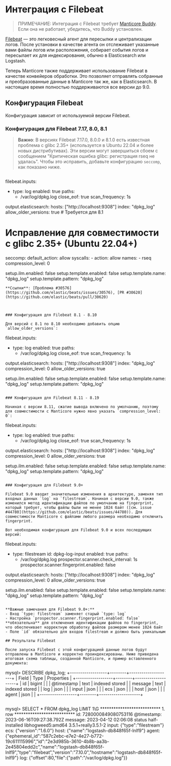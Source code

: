 # Интеграция с Filebeat

> ПРИМЕЧАНИЕ: Интеграция с Filebeat требует [Manticore Buddy](../Installation/Manticore_Buddy.md). Если она не работает, убедитесь, что Buddy установлен.

[Filebeat](https://www.elastic.co/beats/filebeat) — это легковесный агент для пересылки и централизации логов. После установки в качестве агента он отслеживает указанные вами файлы логов или расположения, собирает события логов и пересылает их для индексирования, обычно в Elasticsearch или Logstash.

Теперь Manticore также поддерживает использование Filebeat в качестве конвейеров обработки. Это позволяет отправлять собранные и преобразованные данные в Manticore так же, как в Elasticsearch. В настоящее время полностью поддерживаются все версии до 9.0.

## Конфигурация Filebeat

Конфигурация зависит от используемой версии Filebeat.

### Конфигурация для Filebeat 7.17, 8.0, 8.1

> **Важно**: В версиях Filebeat 7.17.0, 8.0.0 и 8.1.0 есть известная проблема с glibc 2.35+ (используется в Ubuntu 22.04 и более новых дистрибутивах). Эти версии могут завершиться сбоем с сообщением "Критическая ошибка glibc: регистрация rseq не удалась". Чтобы это исправить, добавьте конфигурацию `seccomp`, как показано ниже.

```yaml
```
filebeat.inputs:
- type: log
  enabled: true
  paths:
    - /var/log/dpkg.log
  close_eof: true
  scan_frequency: 1s

output.elasticsearch:
  hosts: ["http://localhost:9308"]
  index: "dpkg_log"
  allow_older_versions: true  # Требуется для 8.1

# Исправление для совместимости с glibc 2.35+ (Ubuntu 22.04+)
seccomp:
  default_action: allow
  syscalls:
    - action: allow
      names:
        - rseq
  compression_level: 0

setup.ilm.enabled: false
setup.template.enabled: false
setup.template.name: "dpkg_log"
setup.template.pattern: "dpkg_log"
```
**Ссылки**: [Проблема #30576](https://github.com/elastic/beats/issues/30576), [PR #30620](https://github.com/elastic/beats/pull/30620)



### Конфигурация для Filebeat 8.1 - 8.10

Для версий с 8.1 по 8.10 необходимо добавить опцию `allow_older_versions`:

```
filebeat.inputs:
- type: log
  enabled: true
  paths:
    - /var/log/dpkg.log
  close_eof: true
  scan_frequency: 1s

output.elasticsearch:
  hosts: ["http://localhost:9308"]
  index: "dpkg_log"
  compression_level: 0
  allow_older_versions: true

setup.ilm.enabled: false
setup.template.enabled: false
setup.template.name: "dpkg_log"
setup.template.pattern: "dpkg_log"
```

### Конфигурация для Filebeat 8.11 - 8.19

Начиная с версии 8.11, сжатие вывода включено по умолчанию, поэтому для совместимости с Manticore нужно явно указать `compression_level: 0`:

```
filebeat.inputs:
- type: log
  enabled: true
  paths:
    - /var/log/dpkg.log
  close_eof: true
  scan_frequency: 1s

output.elasticsearch:
  hosts: ["http://localhost:9308"]
  index: "dpkg_log"
  compression_level: 0
  allow_older_versions: true

setup.ilm.enabled: false
setup.template.enabled: false
setup.template.name: "dpkg_log"
setup.template.pattern: "dpkg_log"
```

### Конфигурация для Filebeat 9.0+

Filebeat 9.0 вводит значительные изменения в архитектуре, заменяя тип входных данных `log` на `filestream`. Начиная с версии 9.0, также изменился метод идентификации файлов по умолчанию на fingerprint, который требует, чтобы файлы были не менее 1024 байт ([см. issue #44780](https://github.com/elastic/beats/issues/44780)). Для совместимости Manticore с файлами любого размера необходимо отключить fingerprint.

Вот необходимая конфигурация для Filebeat 9.0 и всех последующих версий:

```
filebeat.inputs:
- type: filestream
  id: dpkg-log-input
  enabled: true
  paths:
    - /var/log/dpkg.log
  prospector.scanner.check_interval: 1s
  prospector.scanner.fingerprint.enabled: false

output.elasticsearch:
  hosts: ["http://localhost:9308"]
  index: "dpkg_log"
  compression_level: 0
  allow_older_versions: true

setup.ilm.enabled: false
setup.template.enabled: false
setup.template.name: "dpkg_log"
setup.template.pattern: "dpkg_log"
```

**Важные замечания для Filebeat 9.0+:**
- Вход `type: filestream` заменяет старый `type: log`
- Настройка `prospector.scanner.fingerprint.enabled: false` **обязательна** для отключения идентификации файлов по fingerprint, что обеспечивает корректную обработку файлов размером менее 1024 байт
- Поле `id` обязательно для входов filestream и должно быть уникальным

## Результаты Filebeat

После запуска Filebeat с этой конфигурацией данные логов будут отправлены в Manticore и корректно проиндексированы. Ниже приведена итоговая схема таблицы, созданной Manticore, и пример вставленного документа:

```
mysql> DESCRIBE dpkg_log;
+------------------+--------+--------------------+
| Field            | Type   | Properties         |
+------------------+--------+--------------------+
| id               | bigint |                    |
| @timestamp       | text   | indexed stored     |
| message          | text   | indexed stored     |
| log              | json   |                    |
| input            | json   |                    |
| ecs              | json   |                    |
| host             | json   |                    |
| agent            | json   |                    |
+------------------+--------+--------------------+
```

```
mysql> SELECT * FROM dpkg_log LIMIT 1\G
*************************** 1. row ***************************
id: 7280000849080753116
@timestamp: 2023-06-16T09:27:38.792Z
message: 2023-04-12 02:06:08 status half-installed libhogweed5:amd64 3.5.1+really3.5.1-2
input: {"type":"filestream"}
ecs: {"version":"1.6.0"}
host: {"name":"logstash-db848f65f-lnlf9"}
agent: {"ephemeral_id":"587c2ebc-e7e2-4e27-b772-19c611115996","id":"2e3d985b-3610-4b8b-aa3b-2e45804edd2c","name":"logstash-db848f65f-lnlf9","type":"filebeat","version":"7.10.0","hostname":"logstash-db848f65f-lnlf9"}
log: {"offset":80,"file":{"path":"/var/log/dpkg.log"}}
```
